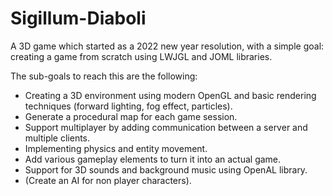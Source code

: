 # Sigillum-Diaboli
 A 3D game which started as a 2022 new year resolution, with a simple goal: creating a 
 game from scratch using LWJGL and JOML libraries.
 
 The sub-goals to reach this are the following:
 * Creating a 3D environment using modern OpenGL and basic rendering techniques (forward lighting, fog effect, particles).
 * Generate a procedural map for each game session.
 * Support multiplayer by adding communication between a server and multiple clients.
 * Implementing physics and entity movement.
 * Add various gameplay elements to turn it into an actual game.
 * Support for 3D sounds and background music using OpenAL library.
 * (Create an AI for non player characters).